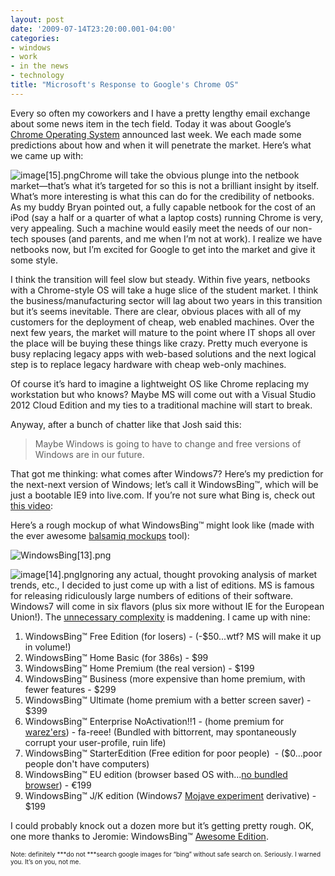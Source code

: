 ```yaml
---
layout: post
date: '2009-07-14T23:20:00.001-04:00'
categories:
- windows
- work
- in the news
- technology
title: "Microsoft's Response to Google's Chrome OS"
---
```



Every so often my coworkers and I have a pretty lengthy email exchange about some news item in the tech field. Today it was about Google’s [Chrome Operating System](http://googleblog.blogspot.com/2009/07/introducing-google-chrome-os.html) announced last week. We each made some predictions about how and when it will penetrate the market. Here’s what we came up with:

![image[15].png](/assets/2009/image[15].png)Chrome will take the obvious plunge into the netbook market—that’s what it’s targeted for so this is not a brilliant insight by itself. What’s more interesting is what this can do for the credibility of netbooks. As my buddy Bryan pointed out, a fully capable netbook for the cost of an iPod (say a half or a quarter of what a laptop costs) running Chrome is very, very appealing. Such a machine would easily meet the needs of our non-tech spouses (and parents, and me when I’m not at work). I realize we have netbooks now, but I’m excited for Google to get into the market and give it some style.

I think the transition will feel slow but steady. Within five years, netbooks with a Chrome-style OS will take a huge slice of the student market. I think the business/manufacturing sector will lag about two years in this transition but it’s seems inevitable. There are clear, obvious places with all of my customers for the deployment of cheap, web enabled machines. Over the next few years, the market will mature to the point where IT shops all over the place will be buying these things like crazy. Pretty much everyone is busy replacing legacy apps with web-based solutions and the next logical step is to replace legacy hardware with cheap web-only machines.

Of course it’s hard to imagine a lightweight OS like Chrome replacing my workstation but who knows? Maybe MS will come out with a Visual Studio 2012 Cloud Edition and my ties to a traditional machine will start to break. 

Anyway, after a bunch of chatter like that Josh said this:
<blockquote> 

Maybe Windows is going to have to change and free versions of Windows are in our future.
</blockquote>

That got me thinking: what comes after Windows7? Here’s my prediction for the next-next version of Windows; let’s call it WindowsBing™, which will be just a bootable IE9 into live.com. If you’re not sure what Bing is, check out [this video](http://www.collegehumor.com/video:1915736):  



Here’s a rough mockup of what WindowsBing™ might look like (made with the ever awesome [balsamiq mockups](http://www.balsamiq.com/products/mockups) tool):

![WindowsBing[13].png](/assets/2009/WindowsBing[13].png) 

![image[14].png](/assets/2009/image[14].png)Ignoring any actual, thought provoking analysis of market trends, etc., I decided to just come up with a list of editions. MS is famous for releasing ridiculously large numbers of editions of their software. Windows7 will come in six flavors (plus six more without IE for the European Union!). The [unnecessary complexity](http://en.wikipedia.org/wiki/Windows_7_editions#Comparison_chart) is maddening. I came up with nine:  

  1. WindowsBing™ Free Edition (for losers) - (-$50...wtf? MS will make it up in volume!)
  2. WindowsBing™ Home Basic (for 386s) - $99
  3. WindowsBing™ Home Premium (the real version) - $199
  4. WindowsBing™ Business (more expensive than home premium, with fewer features - $299
  5. WindowsBing™ Ultimate (home premium with a better screen saver) - $399
  6. WindowsBing™ Enterprise NoActivation!!1 - (home premium for [warez'ers](http://en.wikipedia.org/wiki/Warez)) - fa-reee! (Bundled with bittorrent, may spontaneously corrupt your user-profile, ruin life)
  7. WindowsBing™ StarterEdition (Free edition for poor people)&#160; - ($0...poor people don't have computers)
  8. WindowsBing™ EU edition (browser based OS with...[no bundled browser](http://news.bbc.co.uk/2/hi/business/7834792.stm)) - €199
  9. WindowsBing™ J/K edition (Windows7 [Mojave experiment](http://en.wikipedia.org/wiki/The_Mojave_Experiment) derivative) - $199

I could probably knock out a dozen more but it’s getting pretty rough. OK, one more thanks to Jeromie: WindowsBing™ [Awesome Edition](http://www.codinghorror.com/blog/archives/001283.html).



<font size="1">Note: definitely ***do not ***search google images for “bing” without safe search on. Seriously. I warned you. It’s on you, not me. </font>